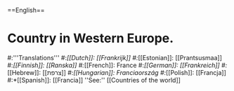 ==English==

# Country in Western Europe.
#:'''Translations'''
#:*[[Dutch]]: [[Frankrijk]]
#:*[[Estonian]]: [[Prantsusmaa]]
#:*[[Finnish]]: [[Ranska]]
#:*[[French]]: France
#:*[[German]]: [[Frankreich]]
#:*[[Hebrew]]: [[צרפת]]
#:*[[Hungarian]]: Franciaország
#:*[[Polish]]: [[Francja]]
#:*[[Spanish]]: [[Francia]]
''See:'' [[Countries of the world]]